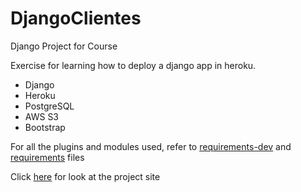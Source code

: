 # DjangoClientes
Django Project for Course

Exercise for learning how to deploy a django app in heroku.

* Django
* Heroku
* PostgreSQL
* AWS S3
* Bootstrap

For all the plugins and modules used, refer to [requirements-dev](https://github.com/mhiloca/DjangoClientes/blob/master/requirements-dev.txt)
and [requirements](https://github.com/mhiloca/DjangoClientes/blob/master/requirements.txt) files

Click [here](https://gest-clients.herokuapp.com) for look at the project site
